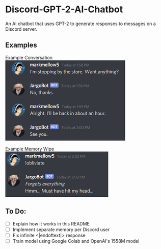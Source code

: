 # Discord-GPT-2-AI-Chatbot
An AI chatbot that uses GPT-2 to generate responses to messages on a Discord server.

## Examples
Example Conversation  
![Example Conversation](example_conversation.png)  

Example Memory Wipe  
![Example Memory Wipe](example_obliviate.png)

## To Do:
- [ ] Explain how it works in this README
- [ ] Implement separate memory per Discord user
- [ ] Fix infinite <|endoftext|> response 
- [ ] Train model using Google Colab and OpenAI's 1558M model
